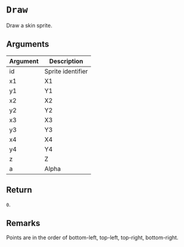 # `Draw`

Draw a skin sprite.

## Arguments

| Argument | Description       |
| -------- | ----------------- |
| id       | Sprite identifier |
| x1       | X1                |
| y1       | Y1                |
| x2       | X2                |
| y2       | Y2                |
| x3       | X3                |
| y3       | Y3                |
| x4       | X4                |
| y4       | Y4                |
| z        | Z                 |
| a        | Alpha             |

## Return

`0`.

## Remarks

Points are in the order of bottom-left, top-left, top-right, bottom-right.
